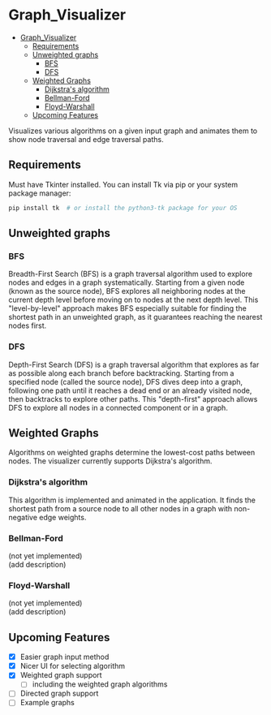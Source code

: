 # Graph_Visualizer

- [Graph\_Visualizer](#graph_visualizer)
  - [Requirements](#requirements)
  - [Unweighted graphs](#unweighted-graphs)
    - [BFS](#bfs)
    - [DFS](#dfs)
  - [Weighted Graphs](#weighted-graphs)
    - [Dijkstra's algorithm](#dijkstras-algorithm)
    - [Bellman-Ford](#bellman-ford)
    - [Floyd-Warshall](#floyd-warshall)
  - [Upcoming Features](#upcoming-features)


Visualizes various algorithms on a given input graph and animates them to show node traversal and edge traversal paths.


## Requirements

Must have Tkinter installed. You can install Tk via pip or your system
package manager:

```bash
pip install tk  # or install the python3-tk package for your OS
```

## Unweighted graphs

### BFS

Breadth-First Search (BFS) is a graph traversal algorithm used to explore nodes and edges in a graph systematically. Starting from a given node (known as the source node), BFS explores all neighboring nodes at the current depth level before moving on to nodes at the next depth level. This "level-by-level" approach makes BFS especially suitable for finding the shortest path in an unweighted graph, as it guarantees reaching the nearest nodes first.

### DFS

Depth-First Search (DFS) is a graph traversal algorithm that explores as far as possible along each branch before backtracking. Starting from a specified node (called the source node), DFS dives deep into a graph, following one path until it reaches a dead end or an already visited node, then backtracks to explore other paths. This "depth-first" approach allows DFS to explore all nodes in a connected component or in a graph.

## Weighted Graphs

Algorithms on weighted graphs determine the lowest-cost paths between
nodes. The visualizer currently supports Dijkstra's algorithm.

### Dijkstra's algorithm

This algorithm is implemented and animated in the application.
It finds the shortest path from a source node to all other nodes in a
graph with non-negative edge weights.

### Bellman-Ford

(not yet implemented)\
(add description)

### Floyd-Warshall

(not yet implemented)\
(add description)

## Upcoming Features

- [x]  Easier graph input method
- [x]  Nicer UI for selecting algorithm
- [x] Weighted graph support
  - [ ] including the weighted graph algorithms
- [ ] Directed graph support
- [ ] Example graphs
